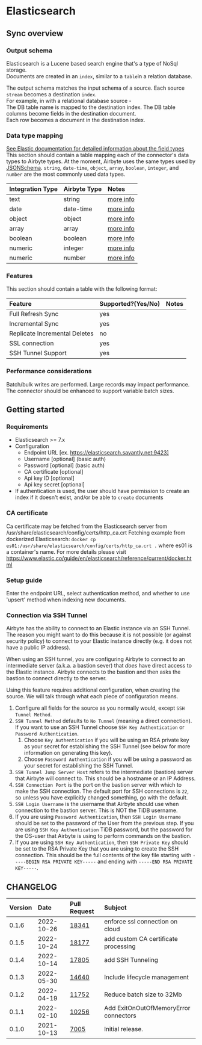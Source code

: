 # Elasticsearch

## Sync overview

### Output schema

Elasticsearch is a Lucene based search engine that's a type of NoSql storage.  
Documents are created in an `index`, similar to a `table`in a relation database.

The output schema matches the input schema of a source. Each source `stream` becomes a destination
`index`.  
For example, in with a relational database source -  
The DB table name is mapped to the destination index. The DB table columns become fields in the
destination document.  
Each row becomes a document in the destination index.

### Data type mapping

[See Elastic documentation for detailed information about the field types](https://www.elastic.co/guide/en/elasticsearch/reference/current/mapping-types.html)
This section should contain a table mapping each of the connector's data types to Airbyte types. At
the moment, Airbyte uses the same types used by
[JSONSchema](https://json-schema.org/understanding-json-schema/reference/index.html). `string`,
`date-time`, `object`, `array`, `boolean`, `integer`, and `number` are the most commonly used data
types.

| Integration Type | Airbyte Type | Notes                                                                                     |
| :--------------- | :----------- | :---------------------------------------------------------------------------------------- |
| text             | string       | [more info](https://www.elastic.co/guide/en/elasticsearch/reference/current/text.html)    |
| date             | date-time    | [more info](https://www.elastic.co/guide/en/elasticsearch/reference/current/date.html)    |
| object           | object       | [more info](https://www.elastic.co/guide/en/elasticsearch/reference/current/object.html)  |
| array            | array        | [more info](https://www.elastic.co/guide/en/elasticsearch/reference/current/array.html)   |
| boolean          | boolean      | [more info](https://www.elastic.co/guide/en/elasticsearch/reference/current/boolean.html) |
| numeric          | integer      | [more info](https://www.elastic.co/guide/en/elasticsearch/reference/current/number.html)  |
| numeric          | number       | [more info](https://www.elastic.co/guide/en/elasticsearch/reference/current/number.html)  |

### Features

This section should contain a table with the following format:

| Feature                       | Supported?(Yes/No) | Notes |
| :---------------------------- | :----------------- | :---- |
| Full Refresh Sync             | yes                |       |
| Incremental Sync              | yes                |       |
| Replicate Incremental Deletes | no                 |       |
| SSL connection                | yes                |       |
| SSH Tunnel Support            | yes                |       |

### Performance considerations

Batch/bulk writes are performed. Large records may impact performance.  
The connector should be enhanced to support variable batch sizes.

## Getting started

### Requirements

- Elasticsearch >= 7.x
- Configuration
  - Endpoint URL [ex. https://elasticsearch.savantly.net:9423]
  - Username [optional] (basic auth)
  - Password [optional] (basic auth)
  - CA certificate [optional]
  - Api key ID [optional]
  - Api key secret [optional]
- If authentication is used, the user should have permission to create an index if it doesn't exist,
  and/or be able to `create` documents

### CA certificate

Ca certificate may be fetched from the Elasticsearch server from
/usr/share/elasticsearch/config/certs/http_ca.crt Fetching example from dockerized Elasticsearch:
`docker cp es01:/usr/share/elasticsearch/config/certs/http_ca.crt .` where es01 is a container's
name. For more details please visit
https://www.elastic.co/guide/en/elasticsearch/reference/current/docker.html

### Setup guide

Enter the endpoint URL, select authentication method, and whether to use 'upsert' method when
indexing new documents.

### Connection via SSH Tunnel

Airbyte has the ability to connect to an Elastic instance via an SSH Tunnel. The reason you might
want to do this because it is not possible \(or against security policy\) to connect to your Elastic
instance directly \(e.g. it does not have a public IP address\).

When using an SSH tunnel, you are configuring Airbyte to connect to an intermediate server \(a.k.a.
a bastion sever\) that _does_ have direct access to the Elastic instance. Airbyte connects to the
bastion and then asks the bastion to connect directly to the server.

Using this feature requires additional configuration, when creating the source. We will talk through
what each piece of configuration means.

1. Configure all fields for the source as you normally would, except `SSH Tunnel Method`.
2. `SSH Tunnel Method` defaults to `No Tunnel` \(meaning a direct connection\). If you want to use
   an SSH Tunnel choose `SSH Key Authentication` or `Password Authentication`.
   1. Choose `Key Authentication` if you will be using an RSA private key as your secret for
      establishing the SSH Tunnel \(see below for more information on generating this key\).
   2. Choose `Password Authentication` if you will be using a password as your secret for
      establishing the SSH Tunnel.
3. `SSH Tunnel Jump Server Host` refers to the intermediate \(bastion\) server that Airbyte will
   connect to. This should be a hostname or an IP Address.
4. `SSH Connection Port` is the port on the bastion server with which to make the SSH connection.
   The default port for SSH connections is `22`, so unless you have explicitly changed something, go
   with the default.
5. `SSH Login Username` is the username that Airbyte should use when connection to the bastion
   server. This is NOT the TiDB username.
6. If you are using `Password Authentication`, then `SSH Login Username` should be set to the
   password of the User from the previous step. If you are using `SSH Key Authentication` TiDB
   password, but the password for the OS-user that Airbyte is using to perform commands on the
   bastion.
7. If you are using `SSH Key Authentication`, then `SSH Private Key` should be set to the RSA
   Private Key that you are using to create the SSH connection. This should be the full contents of
   the key file starting with `-----BEGIN RSA PRIVATE KEY-----` and ending with
   `-----END RSA PRIVATE KEY-----`.

## CHANGELOG

| Version | Date       | Pull Request                                             | Subject                               |
| :------ | :--------- | :------------------------------------------------------- | :------------------------------------ |
| 0.1.6   | 2022-10-26 | [18341](https://github.com/airbytehq/airbyte/pull/18341) | enforce ssl connection on cloud       |
| 0.1.5   | 2022-10-24 | [18177](https://github.com/airbytehq/airbyte/pull/18177) | add custom CA certificate processing  |
| 0.1.4   | 2022-10-14 | [17805](https://github.com/airbytehq/airbyte/pull/17805) | add SSH Tunneling                     |
| 0.1.3   | 2022-05-30 | [14640](https://github.com/airbytehq/airbyte/pull/14640) | Include lifecycle management          |
| 0.1.2   | 2022-04-19 | [11752](https://github.com/airbytehq/airbyte/pull/11752) | Reduce batch size to 32Mb             |
| 0.1.1   | 2022-02-10 | [10256](https://github.com/airbytehq/airbyte/pull/1256)  | Add ExitOnOutOfMemoryError connectors |
| 0.1.0   | 2021-10-13 | [7005](https://github.com/airbytehq/airbyte/pull/7005)   | Initial release.                      |
